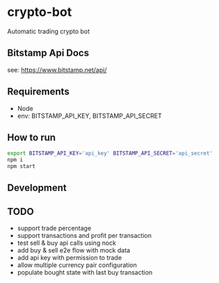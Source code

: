 # crypto-bot

Automatic trading crypto bot

## Bitstamp Api Docs

see: https://www.bitstamp.net/api/

## Requirements

- Node
- env: BITSTAMP_API_KEY, BITSTAMP_API_SECRET

## How to run

```bash
export BITSTAMP_API_KEY='api_key' BITSTAMP_API_SECRET='api_secret'
npm i
npm start
```

## Development

## TODO

- support trade percentage
- support transactions and profit per transaction
- test sell & buy api calls using nock
- add buy & sell e2e flow with mock data
- add api key with permission to trade
- allow multiple currency pair configuration
- populate bought state with last buy transaction
